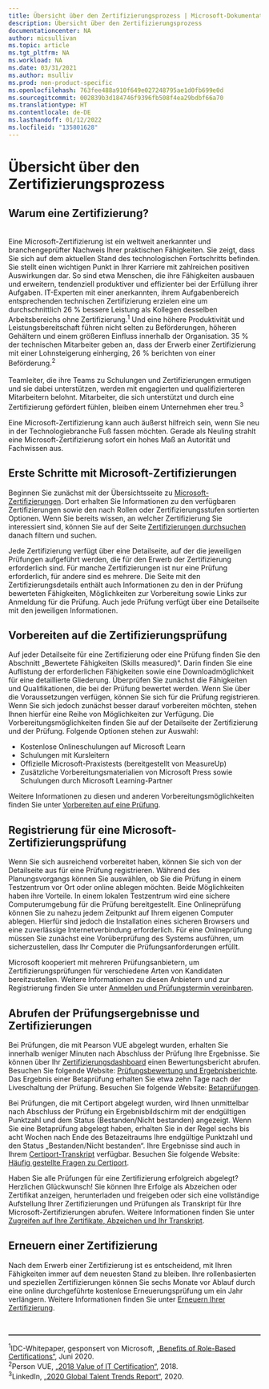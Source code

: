 ```yaml
---
title: Übersicht über den Zertifizierungsprozess | Microsoft-Dokumentation
description: Übersicht über den Zertifizierungsprozess
documentationcenter: NA
author: micsullivan
ms.topic: article
ms.tgt_pltfrm: NA
ms.workload: NA
ms.date: 03/31/2021
ms.author: msulliv
ms.prod: non-product-specific
ms.openlocfilehash: 763fee488a910f649e027248795ae1d0fb699e0d
ms.sourcegitcommit: 002839b3d184746f9396fb508f4ea29bdbf66a70
ms.translationtype: HT
ms.contentlocale: de-DE
ms.lasthandoff: 01/12/2022
ms.locfileid: "135801628"
---
```

# <a name="certification-process-overview"></a>Übersicht über den Zertifizierungsprozess

## <a name="why-get-certified"></a>Warum eine Zertifizierung?

<div><br/>
Eine Microsoft-Zertifizierung ist ein weltweit anerkannter und branchengeprüfter Nachweis Ihrer praktischen Fähigkeiten. Sie zeigt, dass Sie sich auf dem aktuellen Stand des technologischen Fortschritts befinden. Sie stellt einen wichtigen Punkt in Ihrer Karriere mit zahlreichen positiven Auswirkungen dar. So sind etwa Menschen, die ihre Fähigkeiten ausbauen und erweitern, tendenziell produktiver und effizienter bei der Erfüllung ihrer Aufgaben. IT-Experten mit einer anerkannten, ihrem Aufgabenbereich entsprechenden technischen Zertifizierung erzielen eine um durchschnittlich 26 % bessere Leistung als Kollegen desselben Arbeitsbereichs ohne Zertifizierung.<sup>1</sup> Und eine höhere Produktivität und Leistungsbereitschaft führen nicht selten zu Beförderungen, höheren Gehältern und einem größeren Einfluss innerhalb der Organisation. 35 % der technischen Mitarbeiter geben an, dass der Erwerb einer Zertifizierung mit einer Lohnsteigerung einherging, 26 % berichten von einer Beförderung.<sup>2</sup>
<br/><br/>
Teamleiter, die ihre Teams zu Schulungen und Zertifizierungen ermutigen und sie dabei unterstützen, werden mit engagierten und qualifizierteren Mitarbeitern belohnt. Mitarbeiter, die sich unterstützt und durch eine Zertifizierung gefördert fühlen, bleiben einem Unternehmen eher treu.<sup>3</sup></div>

Eine Microsoft-Zertifizierung kann auch äußerst hilfreich sein, wenn Sie neu in der Technologiebranche Fuß fassen möchten. Gerade als Neuling strahlt eine Microsoft-Zertifizierung sofort ein hohes Maß an Autorität und Fachwissen aus.

## <a name="getting-started-with-microsoft-certification"></a>Erste Schritte mit Microsoft-Zertifizierungen

Beginnen Sie zunächst mit der Übersichtsseite zu [Microsoft-Zertifizierungen](/learn/certifications/). Dort erhalten Sie Informationen zu den verfügbaren Zertifizierungen sowie den nach Rollen oder Zertifizierungsstufen sortierten Optionen. Wenn Sie bereits wissen, an welcher Zertifizierung Sie interessiert sind, können Sie auf der Seite [Zertifizierungen durchsuchen](/learn/certifications/browse/) danach filtern und suchen.  

Jede Zertifizierung verfügt über eine Detailseite, auf der die jeweiligen Prüfungen aufgeführt werden, die für den Erwerb der Zertifizierung erforderlich sind. Für manche Zertifizierungen ist nur eine Prüfung erforderlich, für andere sind es mehrere. Die Seite mit den Zertifizierungsdetails enthält auch Informationen zu den in der Prüfung bewerteten Fähigkeiten, Möglichkeiten zur Vorbereitung sowie Links zur Anmeldung für die Prüfung. Auch jede Prüfung verfügt über eine Detailseite mit den jeweiligen Informationen.

## <a name="prepare-for-your-certification-exams"></a>Vorbereiten auf die Zertifizierungsprüfung

Auf jeder Detailseite für eine Zertifizierung oder eine Prüfung finden Sie den Abschnitt „Bewertete Fähigkeiten (Skills measured)“. Darin finden Sie eine Auflistung der erforderlichen Fähigkeiten sowie eine Downloadmöglichkeit für eine detaillierte Gliederung. Überprüfen Sie zunächst die Fähigkeiten und Qualifikationen, die bei der Prüfung bewertet werden. Wenn Sie über die Voraussetzungen verfügen, können Sie sich für die Prüfung registrieren. Wenn Sie sich jedoch zunächst besser darauf vorbereiten möchten, stehen Ihnen hierfür eine Reihe von Möglichkeiten zur Verfügung. Die Vorbereitungsmöglichkeiten finden Sie auf der Detailseite der Zertifizierung und der Prüfung. Folgende Optionen stehen zur Auswahl:

- Kostenlose Onlineschulungen auf Microsoft Learn
- Schulungen mit Kursleitern
- Offizielle Microsoft-Praxistests (bereitgestellt von MeasureUp)
- Zusätzliche Vorbereitungsmaterialien von Microsoft Press sowie Schulungen durch Microsoft Learning-Partner

Weitere Informationen zu diesen und anderen Vorbereitungsmöglichkeiten finden Sie unter [Vorbereiten auf eine Prüfung](/learn/certifications/prepare-exam).

## <a name="register-for-a-microsoft-certification-exam"></a>Registrierung für eine Microsoft-Zertifizierungsprüfung

Wenn Sie sich ausreichend vorbereitet haben, können Sie sich von der Detailseite aus für eine Prüfung registrieren. Während des Planungsvorgangs können Sie auswählen, ob Sie die Prüfung in einem Testzentrum vor Ort oder online ablegen möchten.  Beide Möglichkeiten haben ihre Vorteile. In einem lokalen Testzentrum wird eine sichere Computerumgebung für die Prüfung bereitgestellt. Eine Onlineprüfung können Sie zu nahezu jedem Zeitpunkt auf Ihrem eigenen Computer ablegen. Hierfür sind jedoch die Installation eines sicheren Browsers und eine zuverlässige Internetverbindung erforderlich. Für eine Onlineprüfung müssen Sie zunächst eine Vorüberprüfung des Systems ausführen, um sicherzustellen, dass Ihr Computer die Prüfungsanforderungen erfüllt.

Microsoft kooperiert mit mehreren Prüfungsanbietern, um Zertifizierungsprüfungen für verschiedene Arten von Kandidaten bereitzustellen. Weitere Informationen zu diesen Anbietern und zur Registrierung finden Sie unter [Anmelden und Prüfungstermin vereinbaren](/learn/certifications/register-schedule-exam).

## <a name="getting-your-exam-results-and-certifications"></a>Abrufen der Prüfungsergebnisse und Zertifizierungen

Bei Prüfungen, die mit Pearson VUE abgelegt wurden, erhalten Sie innerhalb weniger Minuten nach Abschluss der Prüfung Ihre Ergebnisse. Sie können über Ihr [Zertifizierungsdashboard](https://aka.ms/certdashboard) einen Bewertungsbericht abrufen. Besuchen Sie folgende Website: [Prüfungsbewertung und Ergebnisberichte](/learn/certifications/exam-scoring-reports). Das Ergebnis einer Betaprüfung erhalten Sie etwa zehn Tage nach der Liveschaltung der Prüfung. Besuchen Sie folgende Website: [Betaprüfungen](/learn/certifications/beta-exams).

Bei Prüfungen, die mit Certiport abgelegt wurden, wird Ihnen unmittelbar nach Abschluss der Prüfung ein Ergebnisbildschirm mit der endgültigen Punktzahl und dem Status (Bestanden/Nicht bestanden) angezeigt. Wenn Sie eine Betaprüfung abgelegt haben, erhalten Sie in der Regel sechs bis acht Wochen nach Ende des Betazeitraums Ihre endgültige Punktzahl und den Status „Bestanden/Nicht bestanden“. Ihre Ergebnisse sind auch in Ihrem [Certiport-Transkript](https://www.certiport.com/portal/SSL/Login.aspx) verfügbar. Besuchen Sie folgende Website: [Häufig gestellte Fragen zu Certiport](https://certiport.pearsonvue.com/About/Developing-a-certification-examination/Certification-examination-FAQs).

Haben Sie alle Prüfungen für eine Zertifizierung erfolgreich abgelegt? Herzlichen Glückwunsch! Sie können Ihre Erfolge als Abzeichen oder Zertifikat anzeigen, herunterladen und freigeben oder sich eine vollständige Aufstellung Ihrer Zertifizierungen und Prüfungen als Transkript für Ihre Microsoft-Zertifizierungen abrufen. Weitere Informationen finden Sie unter [Zugreifen auf Ihre Zertifikate, Abzeichen und Ihr Transkript](/learn/certifications/access-certificates-badges-transcript).

## <a name="renewing-your-certification"></a>Erneuern einer Zertifizierung

Nach dem Erwerb einer Zertifizierung ist es entscheidend, mit Ihren Fähigkeiten immer auf dem neuesten Stand zu bleiben. Ihre rollenbasierten und speziellen Zertifizierungen können Sie sechs Monate vor Ablauf durch eine online durchgeführte kostenlose Erneuerungsprüfung um ein Jahr verlängern. Weitere Informationen finden Sie unter [Erneuern Ihrer Zertifizierung](/learn/certifications/renew-your-microsoft-certification).

<div>
<br/>
<hr style="border-top: 1px solid black">

  <sup>1</sup>IDC-Whitepaper, gesponsert von Microsoft, <a href="https://aka.ms/IDC_Role-basedCerts">„Benefits of Role-Based Certifications“</a>, Juni 2020.<br/>
  <sup>2</sup>Person VUE, <a href="https://home.pearsonvue.com/Test-Owner/Market-expertise/Information-Technology/VOC.aspx">„2018 Value of IT Certification“</a>, 2018.<br/>
  <sup>3</sup>LinkedIn, <a href="https://business.linkedin.com/talent-solutions/recruiting-tips/global-talent-trends-2020?">„2020 Global Talent Trends Report“</a>, 2020.
</div>